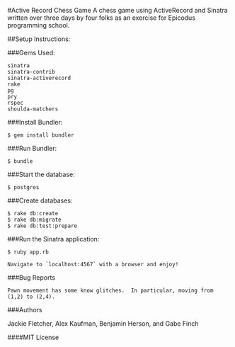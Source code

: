 #Active Record Chess Game
A chess game using ActiveRecord and Sinatra written over three days by four folks
as an exercise for Epicodus programming school.

##Setup Instructions:

###Gems Used:
```
sinatra
sinatra-contrib
sinatra-activerecord
rake
pg
pry
rspec
shoulda-matchers
```
###Install Bundler:
```
$ gem install bundler
```
###Run Bundler:
```
$ bundle
```
###Start the database:
```
$ postgres
```
###Create databases:
```
$ rake db:create
$ rake db:migrate
$ rake db:test:prepare
```
###Run the Sinatra application:
```
$ ruby app.rb

Navigate to `localhost:4567` with a browser and enjoy!
```
###Bug Reports
```
Pawn movement has some know glitches.  In particular, moving from (1,2) to (2,4).
```
###Authors

Jackie Fletcher, Alex Kaufman, Benjamin Herson, and Gabe Finch

####MIT License
